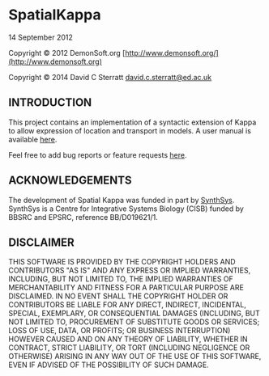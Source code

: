 SpatialKappa
============

14 September 2012

Copyright © 2012 DemonSoft.org [http://www.demonsoft.org/](http://www.demonsoft.org)

Copyright © 2014 David C Sterratt <david.c.sterratt@ed.ac.uk>

INTRODUCTION
------------

This project contains an implementation of a syntactic extension of Kappa to allow expression of location and transport in models. A user manual is available [here][manual-link].

Feel free to add bug reports or feature requests [here][bug-link].

ACKNOWLEDGEMENTS
----------------

The development of Spatial Kappa was funded in part by <a href="http://www.csbe.ed.ac.uk/">SynthSys</a>. SynthSys is a Centre for Integrative Systems Biology (CISB) funded by BBSRC and EPSRC, reference BB/D019621/1.

DISCLAIMER
----------	

THIS SOFTWARE IS PROVIDED BY THE COPYRIGHT HOLDERS AND CONTRIBUTORS "AS IS" AND ANY EXPRESS OR IMPLIED WARRANTIES, INCLUDING, BUT NOT LIMITED TO, THE IMPLIED WARRANTIES OF MERCHANTABILITY AND FITNESS FOR A PARTICULAR PURPOSE ARE DISCLAIMED. IN NO EVENT SHALL THE COPYRIGHT HOLDER OR CONTRIBUTORS BE LIABLE FOR ANY DIRECT, INDIRECT, INCIDENTAL, SPECIAL, EXEMPLARY, OR CONSEQUENTIAL DAMAGES (INCLUDING, BUT NOT LIMITED TO, PROCUREMENT OF SUBSTITUTE GOODS OR SERVICES; LOSS OF USE, DATA, OR PROFITS; OR BUSINESS INTERRUPTION) HOWEVER CAUSED AND ON ANY THEORY OF LIABILITY, WHETHER IN CONTRACT, STRICT LIABILITY, OR TORT (INCLUDING NEGLIGENCE OR OTHERWISE) ARISING IN ANY WAY OUT OF THE USE OF THIS SOFTWARE, EVEN IF ADVISED OF THE POSSIBILITY OF SUCH DAMAGE.

[bug-link]: https://github.com/lptolik/SpatialKappa/issues
[manual-link]: https://github.com/lptolik/SpatialKappa/raw/master/docs/manual/SpatialKappaManual-v2.1.0.pdf
[1]: python/INSTALL.md
